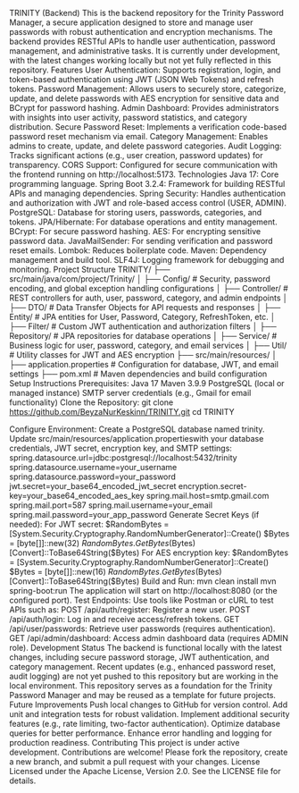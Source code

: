 TRINITY (Backend)
This is the backend repository for the Trinity Password Manager, a secure application designed to store and manage user passwords with robust authentication and encryption mechanisms. The backend provides RESTful APIs to handle user authentication, password management, and administrative tasks. It is currently under development, with the latest changes working locally but not yet fully reflected in this repository.
Features
User Authentication: Supports registration, login, and token-based authentication using JWT (JSON Web Tokens) and refresh tokens.
Password Management: Allows users to securely store, categorize, update, and delete passwords with AES encryption for sensitive data and BCrypt for password hashing.
Admin Dashboard: Provides administrators with insights into user activity, password statistics, and category distribution.
Secure Password Reset: Implements a verification code-based password reset mechanism via email.
Category Management: Enables admins to create, update, and delete password categories.
Audit Logging: Tracks significant actions (e.g., user creation, password updates) for transparency.
CORS Support: Configured for secure communication with the frontend running on http://localhost:5173.
Technologies
Java 17: Core programming language.
Spring Boot 3.2.4: Framework for building RESTful APIs and managing dependencies.
Spring Security: Handles authentication and authorization with JWT and role-based access control (USER, ADMIN).
PostgreSQL: Database for storing users, passwords, categories, and tokens.
JPA/Hibernate: For database operations and entity management.
BCrypt: For secure password hashing.
AES: For encrypting sensitive password data.
JavaMailSender: For sending verification and password reset emails.
Lombok: Reduces boilerplate code.
Maven: Dependency management and build tool.
SLF4J: Logging framework for debugging and monitoring.
Project Structure
TRINITY/
├── src/main/java/com/project/Trinity/
│   ├── Config/                # Security, password encoding, and global exception handling configurations
│   ├── Controller/            # REST controllers for auth, user, password, category, and admin endpoints
│   ├── DTO/                   # Data Transfer Objects for API requests and responses
│   ├── Entity/                # JPA entities for User, Password, Category, RefreshToken, etc.
│   ├── Filter/                # Custom JWT authentication and authorization filters
│   ├── Repository/            # JPA repositories for database operations
│   ├── Service/               # Business logic for user, password, category, and email services
│   ├── Util/                  # Utility classes for JWT and AES encryption
├── src/main/resources/
│   ├── application.properties # Configuration for database, JWT, and email settings
├── pom.xml                    # Maven dependencies and build configuration
Setup Instructions
Prerequisites:
Java 17
Maven 3.9.9
PostgreSQL (local or managed instance)
SMTP server credentials (e.g., Gmail for email functionality)
Clone the Repository:
git clone https://github.com/BeyzaNurKeskinn/TRINITY.git
cd TRINITY

Configure Environment:
Create a PostgreSQL database named trinity.
Update src/main/resources/application.propertieswith your database credentials, JWT secret, encryption key, and SMTP settings:
spring.datasource.url=jdbc:postgresql://localhost:5432/trinity
spring.datasource.username=your_username
spring.datasource.password=your_password
jwt.secret=your_base64_encoded_jwt_secret
encryption.secret-key=your_base64_encoded_aes_key
spring.mail.host=smtp.gmail.com
spring.mail.port=587
spring.mail.username=your_email
spring.mail.password=your_app_password
Generate Secret Keys (if needed):
For JWT secret:
$RandomBytes = [System.Security.Cryptography.RandomNumberGenerator]::Create()
$Bytes = [byte[]]::new(32)
$RandomBytes.GetBytes($Bytes)
[Convert]::ToBase64String($Bytes)
For AES encryption key:
$RandomBytes = [System.Security.Cryptography.RandomNumberGenerator]::Create()
$Bytes = [byte[]]::new(16)
$RandomBytes.GetBytes($Bytes)
[Convert]::ToBase64String($Bytes)
Build and Run:
mvn clean install
mvn spring-boot:run
The application will start on http://localhost:8080 (or the configured port).
Test Endpoints:
Use tools like Postman or cURL to test APIs such as:
POST /api/auth/register: Register a new user.
POST /api/auth/login: Log in and receive access/refresh tokens.
GET /api/user/passwords: Retrieve user passwords (requires authentication).
GET /api/admin/dashboard: Access admin dashboard data (requires ADMIN role).
Development Status
The backend is functional locally with the latest changes, including secure password storage, JWT authentication, and category management.
Recent updates (e.g., enhanced password reset, audit logging) are not yet pushed to this repository but are working in the local environment.
This repository serves as a foundation for the Trinity Password Manager and may be reused as a template for future projects.
Future Improvements
Push local changes to GitHub for version control.
Add unit and integration tests for robust validation.
Implement additional security features (e.g., rate limiting, two-factor authentication).
Optimize database queries for better performance.
Enhance error handling and logging for production readiness.
Contributing
This project is under active development. Contributions are welcome! Please fork the repository, create a new branch, and submit a pull request with your changes.
License
Licensed under the Apache License, Version 2.0. See the LICENSE file for details.
